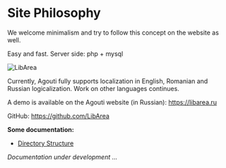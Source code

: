 # Site Philosophy

We welcome minimalism and try to follow this concept on the website as well.

Easy and fast. Server side: php + mysql

![LibArea](/assets/images/libarea-home.jpg)

Currently, Agouti fully supports localization in English, Romanian and Russian logicalization. Work on other languages continues.

A demo is available on the Agouti website (in Russian):  https://libarea.ru

GitHub: https://github.com/LibArea

**Some documentation:**

* [Directory Structure](./structure)


*Documentation under development ...*